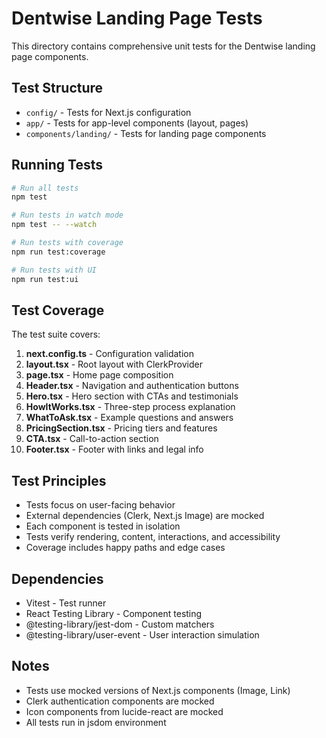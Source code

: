 # Dentwise Landing Page Tests

This directory contains comprehensive unit tests for the Dentwise landing page components.

## Test Structure

- `config/` - Tests for Next.js configuration
- `app/` - Tests for app-level components (layout, pages)
- `components/landing/` - Tests for landing page components

## Running Tests

```bash
# Run all tests
npm test

# Run tests in watch mode
npm test -- --watch

# Run tests with coverage
npm run test:coverage

# Run tests with UI
npm run test:ui
```

## Test Coverage

The test suite covers:

1. **next.config.ts** - Configuration validation
2. **layout.tsx** - Root layout with ClerkProvider
3. **page.tsx** - Home page composition
4. **Header.tsx** - Navigation and authentication buttons
5. **Hero.tsx** - Hero section with CTAs and testimonials
6. **HowItWorks.tsx** - Three-step process explanation
7. **WhatToAsk.tsx** - Example questions and answers
8. **PricingSection.tsx** - Pricing tiers and features
9. **CTA.tsx** - Call-to-action section
10. **Footer.tsx** - Footer with links and legal info

## Test Principles

- Tests focus on user-facing behavior
- External dependencies (Clerk, Next.js Image) are mocked
- Each component is tested in isolation
- Tests verify rendering, content, interactions, and accessibility
- Coverage includes happy paths and edge cases

## Dependencies

- Vitest - Test runner
- React Testing Library - Component testing
- @testing-library/jest-dom - Custom matchers
- @testing-library/user-event - User interaction simulation

## Notes

- Tests use mocked versions of Next.js components (Image, Link)
- Clerk authentication components are mocked
- Icon components from lucide-react are mocked
- All tests run in jsdom environment